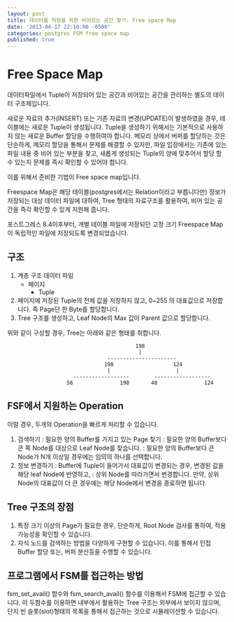 ```yaml
---
layout: post
title: 데이터를 저장을 위한 비어있는 공간 찾기. Free space Map
date: '2013-04-17 22:10:00 -0500'
categories: postgres FSM free space map
published: true
---
```


# Free Space Map

데이터파일에서 Tuple이 저장되어 있는 공간과 비어있는 공간을 관리하는 별도의 데이터 구조체입니다.

새로운 자료의 추가\(INSERT\) 또는 기존 자료의 변경\(UPDATE\)이 발생하였을 경우, 테이블에는 새로운 Tuple이 생성됩니다. Tuple을 생성하기 위해서는 기본적으로 사용하지 않는 새로운 Buffer 할당을 수행하여야 합니다. 메모리 상에서 버퍼를 할당하는 것은 단순하게, 메모리 할당을 통해서 문제를 해결할 수 있지만, 파일 입장에서는 기존에 있는 파일 내용 중 비어 있는 부분을 찾고, 새롭게 생성되는 Tuple의 양에 맞추어서 할당 할 수 있는지 문제를 즉시 확인할 수 있어야 합니다.

이를 위해서 준비한 기법이 Free space map입니다.

Freespace Map은 해당 테이블\(postgres에서는 Relation이라고 부릅니다만\) 정보가 저장되는 대상 데이터 파일에 대하여, Tree 형태의 자료구조를 활용하여, 비어 있는 공간을 즉각 확인할 수 있게 지원해 줍니다.

포스트그레스 8.4이후부터, 개별 테이블 파일에 저장되던 고정 크기 Freespace Map이 독립적인 파일에 저장되도록 변경되었습니다.

## 구조

1. 계층 구조 데이터 파일
   * 페이지
     * Tuple
2. 페이지에 저장된 Tuple의 전체 값을 저장하지 않고, 0~255 의 대표값으로 저장합니다. 즉 Page단 한 Byte를 할당합니다.
3. Tree 구조를 생성하고, Leaf Node의 Max 값이 Parent 값으로 할당합니다.

위와 같이 구성할 경우, Tree는 아래와 같은 형태를 취합니다.

```text
                                         198
                                          |
                                ----------------------          
                               198                   124
                                |                     |
                     ------------------        ------------------
                   56               198       48               124
```

## FSF에서 지원하는 Operation

이럴 경우, 두개의 Operation을 빠르게 처리할 수 있습니다.

1. 검색하기 : 필요한 양의 Buffer를 가지고 있는 Page 찾기 : 필요한 양의 Buffer보다 큰 쪽 Node를 대상으로 Leaf Node를 찾습니다. : 필요한 양의 Buffer보다 큰 Node가 N개 이상일 경우에는 임의의 하나를 선택합니다.
2. 정보 변경하기 : Buffer에 Tuple이 들어가서 대표값이 변경되는 경우, 변경된 값을 해당 leaf Node에 반영하고, : 상위 Node를 따라가면서 변경합니다. 만약, 상위 Node의 대표값이 더 큰 경우에는 해당 Node에서 변경을 종료하면 됩니다.

## Tree 구조의 장점

1. 특정 크기 이상의 Page가 필요한 경우, 단순하게, Root Node 검사를 통하여, 적용 가능성을 확인할 수 있습니다. 
2. 자식 노드를 검색하는 방법을 다양하게 구현할 수 있습니다. 이를 통해서 인접 Buffer 할당 또는, 버퍼 분산등을 수행할 수 있습니다. 

## 프로그램에서 FSM를 접근하는 방법

fsm\_set\_avail\(\) 함수와 fsm\_search\_avail\(\) 함수를 이용해서 FSM에 접근할 수 있습니다. 이 두함수를 이용하면 내부에서 활용하는 Tree 구조는 외부에서 보이지 않으며, 단지 빈 슬롯\(slot\)형태의 목록을 통해서 접근하는 것으로 시뮬레이션할 수 있습니다.

